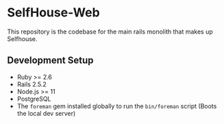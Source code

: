 # SelfHouse-Web

This repository is the codebase for the main rails monolith that makes up Selfhouse.

## Development Setup
- Ruby >= 2.6
- Rails 2.5.2
- Node.js >= 11
- PostgreSQL
- The `foreman` gem installed globally to run the `bin/foreman` script (Boots the local dev server)
